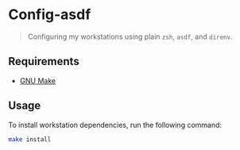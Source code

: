 # Config-asdf
> Configuring my workstations using plain `zsh`, `asdf`, and `direnv`. 

## Requirements

- [GNU Make](https://www.gnu.org/software/make/)

## Usage
To install workstation dependencies, run the following command:
```bash
make install
```
